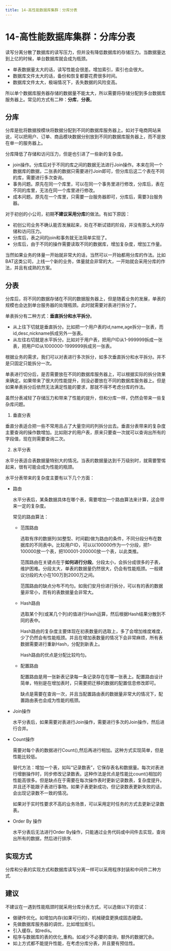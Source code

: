 ```yaml
---
title: 14-高性能数据库集群：分库分表
---
```

# 14-高性能数据库集群：分库分表

读写分离分散了数据库的读写压力，但并没有降低数据库的存储压力。当数据量达到上亿的时候，单台数据库就会成为瓶颈。

- 单表数据量太大的话，读写性能会很差。增加索引，索引也会很大。
- 数据库文件太大的话，备份和恢复都要花费很多时间。
- 数据库文件太大，极端情况下，丢失数据的风险变高。 

所以单个数据库服务器存储的数据量不能太大，所以需要将存储分配到多台数据库服务器上。常见的方式有二种：**分库**，**分表**。

## 分库

分库是批将数据按模块将数据分配到不同的数据库服务器上。如对于电商网站来说，可以把用户、订单、商品模块数据分别放到不同的数据库服务器上，而不是放在单一的服务器上。

分库降低了存储和访问压力，但是也引进了一些新的复杂度。
- join操作。分库后对于不同的库之间的数据无法进行Join操作。本来在同一个数据库的数据，二张表的数据只需要进行Join即可，但分库后这二个表在不同的库，需要进行多次查询。
- 事务问题。原先在同一个库里，可以在同一个事务里进行修改，分库后，表在不同的库里，无法在同一个库里进行修改。
- 成本问题。原先在一个库里，只需要一台服务器即可，分库后，需要3台服务器。

对于初创的小公司，初期**不建议采用分库**的做法。有如下原因：

- 初创公司业务不确认能否发展起来，处在不断试错的阶段，并没有那么大的存储和访问压力。
- 分库后，表之间的join和事务就无法简单实现了。
- 分库后，由于不同的操作需要读取不同的数据库，增加复杂度，增加工作量。

当然如果业务的体量一开始就非常大的话，当然可以一开始都用分库的作法。比如BAT这类公司，上线一个新的业务，体量就会非常的大，一开始就会采用分库的作法，并且有成熟的方案。

## 分表
分库后，将不同的数据存储在不同的数据服务器上，但是随着业务的发展，单表的规模也会达到单台服务器的处理瓶颈。此时就需要对表进行拆分了。

单表拆分有二种方式：**垂直拆分和水平拆分**。

- 从上往下切就是垂直拆分。比如把一个用户表的id,name,age拆分一张表，而id,desc,nickname拆成另外一张表。
- 从左往右切就是水平拆分。比如对于用户表，把用户ID从1-999999拆成一张表，把用户ID从1000000-1999999拆成另一张表。

根据业务的需求，我们可以对表进行多次拆分，如多次垂直拆分和水平拆分。并不是只固定只能拆分一次。

单表进行切分后，是否需要放在不同的数据库服务器上，可以根据实际的拆分效果来确定。如果带来了很大的性能提升，则没必要放在不同的数据库服务器上。但是如果单表拆分后依然无法满足性能的要求，那就不得不考虑分库的作法。

虽然分表减轻了存储压力和带来了性能的提升，但和分库一样，仍然会带来一些复杂库问题。

1. 垂直分表

垂直分表适合把一些不常用且占了大量空间的列拆分出去。垂直分表带来的复杂度主要查询的操作数增加。比如刚才的用户表，原来只要查一次就可以查询出所有的字段值，现在则需要查询二次。

2. 水平分表

水平分表适合表数据量特别大的情况。当表的数据量达到千万级别时，就需要警惕起来，很有可能会成为性能的瓶颈。

水平分表带来的复杂度主要有以下几个方面：

- 路由

    水平分表后，某条数据具体在哪个表，需要增加一个路由算法来计算，这会带来一定的复杂度。

    常见的路由算法：

    - 范围路由
    
        选取有序的数据列(如整型、时间戳)做为路由的条件，不同分段分布在数据库的不同表中。比较用户ID，可以以100000作为一个分段，把1-100000放一个表，把100001-200000放一个表，以此类推。

        范围路由在关键点在于**如何进行分段**。分段太小，会拆分成很多的子表，维护困难。分段太大，单表的数据量仍然很大，仍会有性能瓶颈。一般建议分段的大小在100万到2000万之间。

        范围路由的缺点分布不均匀。如我们安月份进行拆分，可以有的表的数据量非常小，而有的表数据量会非常大。

    - Hash路由
        
        选取某个列(或某几个列)的值进行Hash运算，然后根据Hash结果分散到不同的表中。

        Hash路由的复杂度主要体现在初表数量的选取上，多了会增加维度难度，少了仍然会有性能瓶颈。并且在增加表数量的情况下会非常麻烦，所有表数据需要进行重新Hash，分配到新表上。

        Hash路由的优点是分配比较均匀。

    - 配置路由

        配置路由是用一张新表记录每一条记录存在在哪一张表上。配置路由设计简单，特别是在增加表时，只需要把迁移的数据的配置信息修改即可。

        缺点是需要在查询一次，并且当配置路由表的数据量非常大的情况下，配置路由表也会成为性能的瓶颈。

- Join操作

    水平分表后，如果需要对表进行Join操作，需要进行多次的Join操作，然后进行合并。

- Count操作

    需要对每个表的数据进行Count(),然后再进行相加。这种方式实现简单，但是性能比较低。

    替代方法：增加一个表，如叫“记录数表”，它保存表名和数据量。每次对表进行增删操作时，同步修改记录数表。这种作法是优点是性能比count()相加的性能高很多。但是缺点在于需要在每次操作表时更新记录数表，复杂度提升。并且还不能跟子表进行事物。如果子表更新成功，但记录数表更新失败的话，会出现记录数不一致的情况。

    如果对于实时性要求不高的业务场景，可以采用定时任务的方式去更新记录数表。

- Order By 操作

    水平分表后无法进行Order By操作，只能通过业务代码或中间件去实现，查询出所有的数据，然后进行排序.

## 实现方式

分库和分表的实现方式和数据库读写分离一样可以采用程序封装和中间件二种方式.

## 建议

不建议在一遇到性能瓶颈时就采用分库分表方式，可以选做以下的尝试：

- 做硬件优化。如增加内存(如果可行的)，机械硬盘更换成固态硬盘。
- 先做数据库服务器的调优，比如增加索引。
- 引入缓存。如redis。
- 程序与数据库的表的优化,重构。如减少不必要的查询，额外的数据冗余。
- 如上方式都不能提升性能，在考虑分库分表，并且要有预估性。

<Valine/>